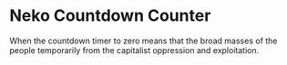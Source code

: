 # Neko Countdown Counter
When the countdown timer to zero means that the broad masses of the people temporarily from the capitalist oppression and exploitation.
